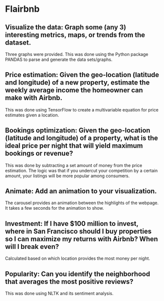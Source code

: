 # Flairbnb

## Visualize the data: Graph some (any 3) interesting metrics, maps, or trends from the dataset.
Three graphs were provided. This was done using the Python package PANDAS to parse and generate the data sets/graphs. 

## Price estimation: Given the geo-location (latitude and longitude) of a new property, estimate the weekly average income the homeowner can make with Airbnb.
This was done using TensorFlow to create a multivariable equation for price estimates given a location.

## Bookings optimization: Given the geo-location (latitude and longitude) of a property, what is the ideal price per night that will yield maximum bookings or revenue?
This was done by subtracting a set amount of money from the price estimation. The logic was that if you undercut your competition by a certain amount, your listings will be more popular among consumers.

## Animate: Add an animation to your visualization.
The carousel provides an animation between the highlights of the webpage. It takes a few seconds for the animation to show.

## Investment: If I have $100 million to invest, where in San Francisco should I buy properties so I can maximize my returns with Airbnb? When will I break even?
Calculated based on which location provides the most money per night.

## Popularity: Can you identify the neighborhood that averages the most positive reviews?
This was done using NLTK and its sentiment analysis. 
